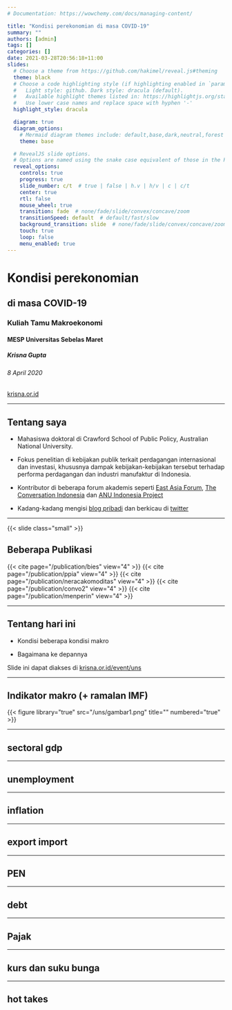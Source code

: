 ```yaml
---
# Documentation: https://wowchemy.com/docs/managing-content/

title: "Kondisi perekonomian di masa COVID-19"
summary: ""
authors: [admin]
tags: []
categories: []
date: 2021-03-28T20:56:18+11:00
slides:
  # Choose a theme from https://github.com/hakimel/reveal.js#theming
  theme: black
  # Choose a code highlighting style (if highlighting enabled in `params.toml`)
  #   Light style: github. Dark style: dracula (default).
  #   Available highlight themes listed in: https://highlightjs.org/static/demo/
  #   Use lower case names and replace space with hyphen '-'
  highlight_style: dracula

  diagram: true
  diagram_options:
    # Mermaid diagram themes include: default,base,dark,neutral,forest
    theme: base

  # RevealJS slide options.
  # Options are named using the snake case equivalent of those in the RevealJS docs.
  reveal_options:
    controls: true
    progress: true
    slide_number: c/t  # true | false | h.v | h/v | c | c/t
    center: true
    rtl: false
    mouse_wheel: true
    transition: fade  # none/fade/slide/convex/concave/zoom
    transitionSpeed: default  # default/fast/slow
    background_transition: slide  # none/fade/slide/convex/concave/zoom
    touch: true
    loop: false
    menu_enabled: true
---
```


# Kondisi perekonomian 
## di masa COVID-19
### Kuliah Tamu Makroekonomi 

#### MESP Universitas Sebelas Maret

##### Krisna Gupta
###### 8 April 2020
[krisna.or.id](https://www.krisna.or.id/)

---

## Tentang saya

- Mahasiswa doktoral di Crawford School of Public Policy, Australian National University.

- Fokus penelitian di kebijakan publik terkait perdagangan internasional dan investasi, khususnya dampak kebijakan-kebijakan tersebut terhadap performa perdagangan dan industri manufaktur di Indonesia.

- Kontributor di beberapa forum akademis seperti [East Asia Forum](https://www.eastasiaforum.org/contributors/#), [The Conversation Indonesia](https://theconversation.com/profiles/krisna-gupta-1133995) dan [ANU Indonesia Project](https://www.covid19indonesia.net/contributors)

- Kadang-kadang mengisi [blog pribadi](https://www.krisna.or.id/post/) dan berkicau di [twitter](https://www.twitter.com/imedkrisna/)

---

{{< slide class="small" >}}

## Beberapa Publikasi

{{< cite page="/publication/bies" view="4" >}}
{{< cite page="/publication/ppia" view="4" >}}
{{< cite page="/publication/neracakomoditas" view="4" >}}
{{< cite page="/publication/convo2" view="4" >}}
{{< cite page="/publication/menperin" view="4" >}}

---

## Tentang hari ini

- Kondisi beberapa kondisi makro

- Bagaimana ke depannya

Slide ini dapat diakses di [krisna.or.id/event/uns](https://krisna.or.id/event/uns)

---

## Indikator makro (+ ramalan IMF)

{{< figure library="true" src="/uns/gambar1.png" title="" numbered="true" >}}

---

## sectoral gdp

---

## unemployment

---

## inflation

---

## export import

---

## PEN

---

## debt

---

## Pajak

---

## kurs dan suku bunga

---

## hot takes